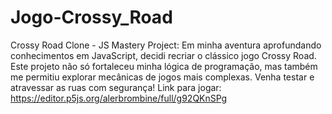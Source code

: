 # Jogo-Crossy_Road
Crossy Road Clone - JS Mastery Project: Em minha aventura aprofundando conhecimentos em JavaScript, decidi recriar o clássico jogo Crossy Road. Este projeto não só fortaleceu minha lógica de programação, mas também me permitiu explorar mecânicas de jogos mais complexas. Venha testar e atravessar as ruas com segurança! Link para jogar: https://editor.p5js.org/alerbrombine/full/g92QKnSPg
